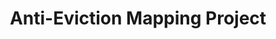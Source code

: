 ---
last_edit: '2022-03-28T12:18:52.000Z'
link: https://antievictionmap.com/
location: Los Angeles
shortname: anti_eviction_mapping
tags:
- Evictions
- PropTech
- Tenant Advocacy
- Race
title: Anti-Eviction Mapping Project
uuid: recjlXriVR4ERrBSm
---